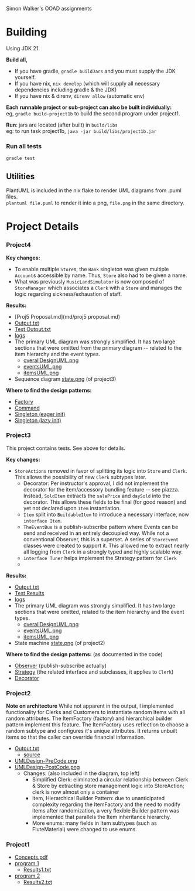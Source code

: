 Simon Walker's OOAD assignments

# Building

Using JDK 21.

**Build all,**
- If you have gradle, `gradle buildJars` and you must supply the JDK yourself.
- If you have nix, `nix develop` (which will supply all necessary
dependencies including gradle & the JDK)
- If you have nix & direnv, `direnv allow` (automatic env)

**Each runnable project or sub-project can also be built individually:**  
eg, `gradle build-project1b` to build the second program under project1.

**Run**: jars are located (after built) in `build/libs`  
eg: to run task project1b, `java -jar build/libs/project1b.jar`

### Run all tests
`gradle test`

## Utilities

PlantUML is included in the nix flake to render UML diagrams from .puml files.  
`plantuml file.puml` to render it into a png, `file.png` in the same directory.

# Project Details
### Project4

**Key changes:**
- To enable multiple `Store`s, the `Bank` singleton was given multiple `Account`s
accessible by name. Thus, `Store` also had to be given a name.
- What was previously `MusicLandSimulator` is now composed of `StoreManager` which associates
a `Clerk` with a `Store` and manages the logic regarding sickness/exhaustion of staff.

**Results:**
- [Proj5 Proposal.md](md/proj5 proposal.md)
- [Output.txt](src/main/java/ooad/project4/assets/logs/output.txt)
- [Test Output.txt](src/main/java/ooad/project4/assets/TestOuput.txt)
- [logs](src/main/java/ooad/project4/assets/logs)
- The primary UML diagram was strongly simplified. It has two large sections that were omitted
from the primary diagram -- related to the item hierarchy and the event types.
   - [overallDesignUML.png](src/main/java/ooad/project4/assets/overallDesignUML.png)
   - [eventsUML.png](src/main/java/ooad/project4/assets/eventsUML.png)
   - [itemsUML.png](src/main/java/ooad/project4/assets/itemsUML.png)
 - Sequence diagram [state.png](src/main/java/ooad/project4/assets/seq.png) (of project3)

**Where to find the design patterns:**
- [Factory](src/main/java/ooad/project4/ItemFactory.java)
- [Command](src/main/java/ooad/project4/CommandHandler.java)
- [Singleton (eager init)](src/main/java/ooad/project4/events/TheEventBus.java)
- [Singleton (lazy init)](src/main/java/ooad/project4/model/Bank.java)

### Project3
This project contains tests. See above for details.

**Key changes:**
 - `StoreActions` removed in favor of splitting its logic into `Store` and `Clerk`. This allows the
   possibility of new `Clerk` subtypes later.
   - Decorator:  Per instructor's approval, I did not implement the decorator for the
   item/accessory bundling feature -- see piazza. Instead, `SoldItem` extracts the `salePrice` and
   `daySold` into the decorator. This allows these fields to be final (for good reason) and yet not
   declared upon `Item` instantiation.
   - `Item` split into `BuildableItem` to introduce a necessary interface, now `interface Item`.
   - `TheEventBus` is a publish-subscribe pattern where Events can be send and received in an
   entirely decoupled way. While not a conventional Observer, this is a superset. A series of
   `StoreEvent` classes were created to support it. This allowed me to extract nearly all logging
   from `Clerk` in a strongly typed and highly scalable way.
   - `interface Tuner` helps implement the Strategy pattern for `Clerk`
   - 
**Results:**
- [Output.txt](src/main/java/ooad/project3/assets/logs/Output.txt)
- [Test Results](src/main/java/ooad/project3/assets/logs/Tests.txt)
- [logs](src/main/java/ooad/project3/assets/logs)
- The primary UML diagram was strongly simplified. It has two large sections that were omitted,
related to the item hierarchy and the event types.
   - [overallDesignUML.png](src/main/java/ooad/project3/assets/overallDesignUML.png)
   - [eventsUML.png](src/main/java/ooad/project3/assets/eventsUML.png)
   - [itemsUML.png](src/main/java/ooad/project3/assets/itemsUML.png)
 - State machine [state.png](src/main/java/ooad/project3/assets/state.png) (of project2)

**Where to find the design patterns:** (as documented in the code)
- [Observer](src/main/java/ooad/project3/events/TheEventBus.java) (publish-subscribe actually)
- [Strategy](src/main/java/ooad/project3/model/store/tuning) (the related interface and subclasses,
it applies to `Clerk`)
- [Decorator](src/main/java/ooad/project3/model/item/SoldItem.java)


### Project2

**Note on architecture**
While not apparent in the output, I implemented functionality for Clerks and Customers to
instantiate random Items with all random attributes. The ItemFactory (factory) and
hierarchical builder pattern implement this feature. The ItemFactory uses reflection
to choose a random subtype and configures it's unique attributes. It returns unbuilt
items so that the caller can override financial information.

- [Output.txt](src/main/java/ooad/project2/assets/Output.txt)
    - [source](src/main/java/ooad/project2)
- [UMLDesign-PreCode.png](src/main/java/ooad/project2/assets/UMLDesign-PreCode.png)
- [UMLDesign-PostCode.png](src/main/java/ooad/project2/assets/UMLDesign-PreCode.png)
  - Changes: (also included in the diagram, top left)
    - Simplified Clerk: eliminated a circular relationship between Clerk & Store by extracting store management logic into StoreAction; clerk is now almost only a container
    - Item, Hierarchical Builder Pattern: due to unanticipated complexity regarding the ItemFactory and the need to modify items after randomization, a very flexible Builder pattern was implemented that parallels the Item inheritance hierarchy.
    - More enums: many fields in Item subtypes (such as FluteMaterial) were changed to use enums.


### Project1
- [Concepts.pdf](src/main/java/ooad/project1a/Concepts.pdf)
- [program 1](src/main/java/ooad/project1a)
  - [Results1.txt](src/main/java/ooad/project1a/Results1.txt)
- [program 2](src/main/java/ooad/project1b)
  - [Results2.txt](src/main/java/ooad/project1b/Results2.txt)
